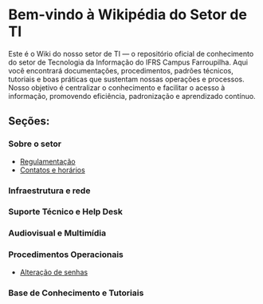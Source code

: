 # Bem-vindo à Wikipédia do Setor de TI

Este é o Wiki do nosso setor de TI — o repositório oficial de conhecimento do setor de Tecnologia da Informação do IFRS Campus Farroupilha. Aqui você encontrará documentações, procedimentos, padrões técnicos, tutoriais e boas práticas que sustentam nossas operações e processos. Nosso objetivo é centralizar o conhecimento e facilitar o acesso à informação, promovendo eficiência, padronização e aprendizado contínuo.

## Seções:
### Sobre o setor
- [Regulamentação](https://ifrs.edu.br/farroupilha/wp-content/uploads/sites/12/2025/10/Regulamento-dos-Laboratorios-do-Campus-Farroupilha-2025-1.pdf)
- [Contatos e horários](contato.md)

### Infraestrutura e rede
### Suporte Técnico e Help Desk
### Audiovisual e Multimídia
### Procedimentos Operacionais
- [Alteração de senhas](alterarSenha.md)

### Base de Conhecimento e Tutoriais
